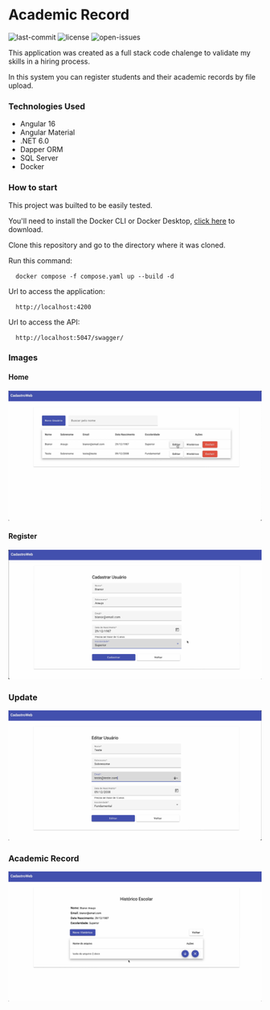 # Academic Record

![last-commit](https://badgen.net/github/last-commit/BianorAraujo/academic-record) ![license](https://badgen.net/github/license/BianorAraujo/academic-record)
![open-issues](https://badgen.net/github/open-issues/bianoraraujo/academic-record)

This application was created as a full stack code chalenge to validate my skills in a hiring process.

In this system you can register students and their academic records by file upload.

### Technologies Used

* Angular 16
* Angular Material
* .NET 6.0
* Dapper ORM
* SQL Server
* Docker


### How to start

This project was builted to be easily tested.

You'll need to install the Docker CLI or Docker Desktop, [click here](https://www.docker.com) to download.

Clone this repository and go to the directory where it was cloned.

Run this command:
```
  docker compose -f compose.yaml up --build -d
```

Url to access the application:
```
  http://localhost:4200
```

Url to access the API:
```
  http://localhost:5047/swagger/
```



### Images

#### Home

<div align="center">
  <img src="./img/home.png">
</div>


#### Register

<div align="center">
  <img src="./img/cadastro.png">
</div>


### Update

<div align="center">
  <img src="./img/editar.png">
</div>


### Academic Record

<div align="center">
  <img src="./img/historico.png">
</div>
